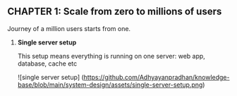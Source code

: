 ## **CHAPTER 1: Scale from zero to millions of users**

Journey of a million users starts from one.

1. **Single server setup**

    This setup means everything is running on one server: web app, database, cache etc

    ![single server setup] (https://github.com/Adhyayanpradhan/knowledge-base/blob/main/system-design/assets/single-server-setup.png)